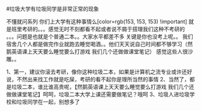 #垃圾大学有垃圾同学是非常正常的现象

不懂就问系列 你们上大学有这种事情么[color=rgb(153, 153, 153) !important]
就是班里考研的。。。感觉无时不刻都看不起或者说不屑于搭理我们这种不考研的 。。。问题是也就是个普通二本。。大家水平都差不多 关键是你也没考上呢。。
我们宿舍几个人都是做完作业就跑去睡觉喝酒。。他们天天说自己时间都不够学习（然鹅英语课上天天要么睡觉要么打游戏 我们几个还做做课堂笔记） 感觉这些人很沙雕。。


1、第一，建议你滚去考研，像你这种垃圾二本，如果是计算机之流专业或许还好说，不然出来找工作就是吃屎，考研的看不起你是理所当然的事情
2、当然了，都是垃圾二本，谁比谁高贵呢，【然鹅英语课上天天要么睡觉要么打游戏 我们几个还做做课堂笔记】呵呵，垃圾二本大学上课还需要做笔记？哦呵
3、垃圾人进垃圾学校和垃圾同学在一起，别想多了
